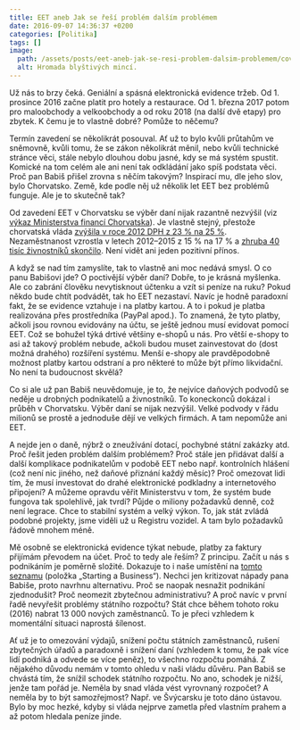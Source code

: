 ```yaml
---
title: EET aneb Jak se řeší problém dalším problémem
date: 2016-09-07 14:36:37 +0200
categories: [Politika]
tags: []
image:
  path: /assets/posts/eet-aneb-jak-se-resi-problem-dalsim-problemem/cover.webp
  alt: Hromada blyštivých mincí.
---
```


Už nás to brzy čeká. Geniální a spásná elektronická evidence tržeb. Od 1. prosince 2016 začne platit pro hotely a restaurace. Od 1. března 2017 potom pro maloobchody a velkoobchody a od roku 2018 (na další dvě etapy) pro zbytek. K čemu je to vlastně dobré? Pomůže to něčemu?

Termín zavedení se několikrát posouval. Ať už to bylo kvůli průtahům ve sněmovně, kvůli tomu, že se zákon několikrát měnil, nebo kvůli technické stránce věci, stále nebylo dlouhou dobu jasné, kdy se má systém spustit. Komické na tom celém ale ani není tak odkládání jako spíš podstata věci. Proč pan Babiš přišel zrovna s něčím takovým? Inspirací mu, dle jeho slov, bylo Chorvatsko. Země, kde podle něj už několik let EET bez problémů funguje. Ale je to skutečně tak?

Od zavedení EET v Chorvatsku se výběr daní nijak razantně nezvýšil (viz [výkaz Ministerstva financí Chorvatska](https://web.archive.org/web/20171112225314/http://www.mfin.hr/adminmax/docs/Drzavni%20proracun%20-%20sijecanj%20-%20studeni%202014.xlsx)). Je vlastně stejný, přestože chorvatská vláda [zvýšila v roce 2012 DPH z 23 % na 25 %](https://www.avalara.com/vatlive/en/vat-news/croatia-introduces-new-vat-rate-rules.html). Nezaměstnanost vzrostla v letech 2012–2015 z 15 % na 17 % a [zhruba 40 tisíc živnostníků skončilo](https://ec.europa.eu/eurostat/databrowser/view/LFSA_ESGAN2__custom_611274/default/table?lang=en). Není vidět ani jeden pozitivní přínos.

A když se nad tím zamyslíte, tak to vlastně ani moc nedává smysl. O co panu Babišovi jde? O poctivější výběr daní? Dobře, to je krásná myšlenka. Ale co zabrání člověku nevytisknout účtenku a vzít si peníze na ruku? Pokud někdo bude chtít podvádět, tak ho EET nezastaví. Navíc je hodně paradoxní fakt, že se evidence vztahuje i na platby kartou. A to i pokud je platba realizována přes prostředníka (PayPal apod.). To znamená, že tyto platby, ačkoli jsou rovnou evidovány na účtu, se ještě jednou musí evidovat pomocí EET. Což se bohužel týká drtivé většiny e-shopů u nás. Pro větší e-shopy to asi až takový problém nebude, ačkoli budou muset zainvestovat do (dost možná drahého) rozšíření systému. Menší e-shopy ale pravděpodobně možnost platby kartou odstraní a pro některé to může být přímo likvidační. No není ta budoucnost skvělá?

Co si ale už pan Babiš neuvědomuje, je to, že nejvíce daňových podvodů se neděje u drobných podnikatelů a živnostníků. To koneckonců dokázal i průběh v Chorvatsku. Výběr daní se nijak nezvýšil. Velké podvody v řádu milionů se prostě a jednoduše dějí ve velkých firmách. A tam nepomůže ani EET.

A nejde jen o daně, nýbrž o zneužívání dotací, pochybné státní zakázky atd. Proč řešit jeden problém dalším problémem? Proč stále jen přidávat další a další komplikace podnikatelům v podobě EET nebo např. kontrolních hlášení (což není nic jiného, než daňové přiznání každý měsíc)? Proč omezovat lidi tím, že musí investovat do drahé elektronické podkladny a internetového připojení? A můžeme opravdu věřit Ministerstvu v tom, že systém bude fungova tak spolehlivě, jak tvrdí? Půjde o miliony požadavků denně, což není legrace. Chce to stabilní systém a velký výkon. To, jak stát zvládá podobné projekty, jsme viděli už u Registru vozidel. A tam bylo požadavků řádově mnohem méně.

Mě osobně se elektronická evidence týkat nebude, platby za faktury přijímám převodem na účet. Proč to tedy ale řeším? Z principu. Začít u nás s podnikáním je poměrně složité. Dokazuje to i naše umístění na [tomto seznamu](https://web.archive.org/web/20160907053253/http://www.doingbusiness.org/rankings) (položka „Starting a Business“). Nechci jen kritizovat nápady pana Babiše, proto navrhnu alternativu. Proč se naopak nesnažit podnikání zjednodušit? Proč neomezit zbytečnou administrativu? A proč navíc v první řadě nevyřešit problémy státního rozpočtu? Stát chce během tohoto roku (2016) nabrat 13 000 nových zaměstnanců. To je přeci vzhledem k momentální situaci naprostá šílenost.

Ať už je to omezování výdajů, snížení počtu státních zaměstnanců, rušení zbytečných úřadů a paradoxně i snížení daní (vzhledem k tomu, že pak více lidí podniká a odvede se více peněz), to všechno rozpočtu pomáhá. Z nějakého důvodu nemám v tomto ohledu v naši vládu důvěru. Pan Babiš se chvástá tím, že snížil schodek státního rozpočtu. No ano, schodek je nižší, jenže tam pořád je. Neměla by snad vláda vést vyrovnaný rozpočet? A neměla by to být samozřejmost? Např. ve Švýcarsku je toto dáno ústavou. Bylo by moc hezké, kdyby si vláda nejprve zametla před vlastním prahem a až potom hledala peníze jinde.

